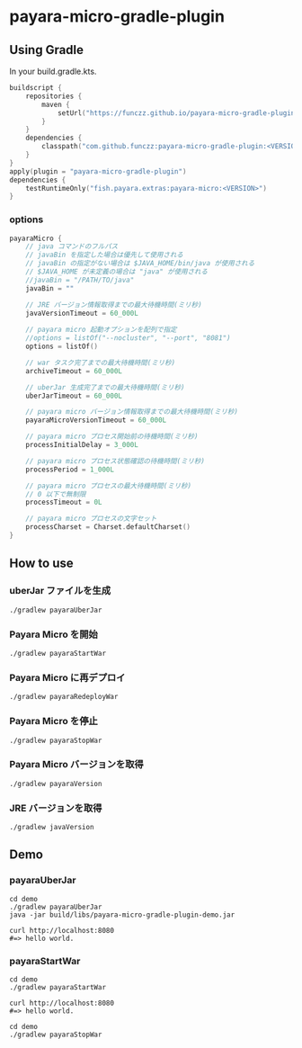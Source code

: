 # payara-micro-gradle-plugin

## Using Gradle

In your build.gradle.kts.

```kotlin
buildscript {
    repositories {
        maven {
            setUrl("https://funczz.github.io/payara-micro-gradle-plugin")
        }
    }
    dependencies {
        classpath("com.github.funczz:payara-micro-gradle-plugin:<VERSION>")
    }
}
apply(plugin = "payara-micro-gradle-plugin")
dependencies {
    testRuntimeOnly("fish.payara.extras:payara-micro:<VERSION>")
}
```

### options
```kotlin
payaraMicro {
    // java コマンドのフルパス
    // javaBin を指定した場合は優先して使用される
    // javaBin の指定がない場合は $JAVA_HOME/bin/java が使用される
    // $JAVA_HOME が未定義の場合は "java" が使用される
    //javaBin = "/PATH/TO/java"
    javaBin = ""

    // JRE バージョン情報取得までの最大待機時間(ミリ秒)
    javaVersionTimeout = 60_000L
    
    // payara micro 起動オプションを配列で指定
    //options = listOf("--nocluster", "--port", "8081")
    options = listOf()

    // war タスク完了までの最大待機時間(ミリ秒)
    archiveTimeout = 60_000L

    // uberJar 生成完了までの最大待機時間(ミリ秒)
    uberJarTimeout = 60_000L

    // payara micro バージョン情報取得までの最大待機時間(ミリ秒)
    payaraMicroVersionTimeout = 60_000L

    // payara micro プロセス開始前の待機時間(ミリ秒)
    processInitialDelay = 3_000L

    // payara micro プロセス状態確認の待機時間(ミリ秒)
    processPeriod = 1_000L

    // payara micro プロセスの最大待機時間(ミリ秒)
    // 0 以下で無制限
    processTimeout = 0L

    // payara micro プロセスの文字セット
    processCharset = Charset.defaultCharset()
}
```

## How to use

### uberJar ファイルを生成
```console
./gradlew payaraUberJar
```

### Payara Micro を開始
```console
./gradlew payaraStartWar
```

### Payara Micro に再デプロイ
```console
./gradlew payaraRedeployWar
```

### Payara Micro を停止
```console
./gradlew payaraStopWar
```

### Payara Micro バージョンを取得
```console
./gradlew payaraVersion
```

### JRE バージョンを取得
```console
./gradlew javaVersion
```

## Demo

### payaraUberJar
```console
cd demo
./gradlew payaraUberJar
java -jar build/libs/payara-micro-gradle-plugin-demo.jar
```

```console
curl http://localhost:8080
#=> hello world.
```

### payaraStartWar
```console
cd demo
./gradlew payaraStartWar
```

```console
curl http://localhost:8080
#=> hello world.

cd demo
./gradlew payaraStopWar
```
